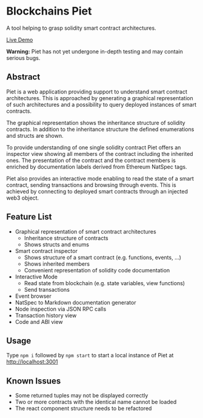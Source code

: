 # Blockchains Piet
A tool helping to grasp solidity smart contract architectures.

[Live Demo](https://piet.blockchains.com/?container=examples%2Fexport1562664060589.piet.json)

**Warning:** Piet has not yet undergone in-depth testing and may contain serious bugs.

## Abstract
Piet is a web application providing support to understand smart contract architectures. 
This is approached by generating a graphical representation of such architectures and a possibility to query deployed instances of smart contracts.

The graphical representation shows the inheritance structure of solidity contracts. In addition to the inheritance structure the defined enumerations and structs are shown.

To provide understanding of one single solidity contract Piet offers an inspector view showing all members of the contract including the inherited ones.
The presentation of the contract and the contract members is enriched by documentation labels derived from Ethereum NatSpec tags.

Piet also provides an interactive mode enabling to read the state of a smart contract, sending transactions and browsing through events. This is achieved by connecting to deployed smart contracts through an injected web3 object.  


## Feature List
- Graphical representation of smart contract architectures
  - Inheritance structure of contracts
  - Shows structs and enums
- Smart contract inspector
  - Shows structure of a smart contract (e.g. functions, events, ...)
  - Shows inherited members
  - Convenient representation of solidity code documentation
- Interactive Mode
  - Read state from blockchain (e.g. state variables, view functions) 
  - Send transactions
- Event browser
- NatSpec to Markdown documentation generator
- Node inspection via JSON RPC calls
- Transaction history view
- Code and ABI view

## Usage
Type `npm i` followed by `npm start` to start a local instance of Piet at [http://localhost:3001](http://localhost:3001 ) 

## Known Issues
- Some returned tuples may not be displayed correctly
- Two or more contracts with the identical name cannot be loaded
- The react component structure needs to be refactored



